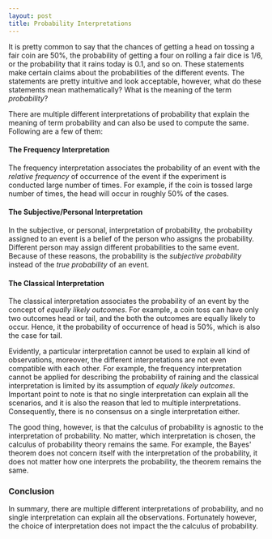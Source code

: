 ```yaml
---
layout: post
title: Probability Interpretations
---
```

It is pretty common to say that the chances of getting a head on tossing a fair coin are 50%,
the probability of getting a four on rolling a fair dice is 1/6, or
the probability that it rains today is 0.1, and so on.
These statements make certain claims about the probabilities of the different events.
The statements are pretty intuitive and look acceptable, however, 
what do these statements mean mathematically? What is the meaning of the term *probability*? 

There are multiple different interpretations of probability that explain the
meaning of term probability and can also be used to compute the same. 
Following are a few of them:

#### The Frequency Interpretation
The frequency interpretation associates the probability of an event
with the *relative frequency* of occurrence of the event if the experiment is 
conducted large number of times.
For example, if the coin is tossed large number of times, 
the head will occur in roughly 50% of the cases.

#### The Subjective/Personal Interpretation
In the subjective, or personal, interpretation of probability, 
the probability assigned to an event is a belief of the person who assigns the probability. 
Different person may assign different probabilities to the same event. 
Because of these reasons, the probability is the *subjective probability* 
instead of the *true probability* of an event.

#### The Classical Interpretation
The classical interpretation associates the probability of 
an event by the concept of *equally likely outcomes*. 
For example, a coin toss can have only two outcomes head or tail, 
and the both the outcomes are equally likely to occur.
Hence, it the probability of occurrence of head is 50%, which is also the case for tail.

Evidently, a particular interpretation cannot be used to explain all kind of observations,
moreover, the different interpretations are not even compatible with each other.
For example, the frequency interpretation cannot be applied for describing the probability of
raining and the classical interpretation is limited by its assumption of *equaly likely outcomes*.
Important point to note is that no single interpretation can explain all the scenarios, 
and it is also the reason that led to multiple interpretations.
Consequently, there is no consensus on a single interpretation either.

The good thing, however, is that the calculus of probability is agnostic 
to the interpretation of probability. 
No matter, which interpretation is chosen, the calculus of probability theory remains the same. 
For example, the Bayes' theorem does not concern itself 
with the interpretation of the probability, 
it does not matter how one interprets the probability, the theorem remains the same.

### Conclusion
In summary, there are multiple different interpretations of probability,
and no single interpretation can explain all the observations.
Fortunately however, the choice of interpretation does not impact the the calculus of probability.